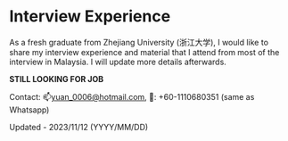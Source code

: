 # Interview Experience
As a fresh graduate from Zhejiang University (浙江大学), I would like to share my interview experience and material that I attend from most of the interview in Malaysia. I will update more details afterwards.



**STILL LOOKING FOR JOB**

Contact: 📫yuan_0006@hotmail.com, 📱: +60-1110680351 (same as Whatsapp)

Updated - 2023/11/12 (YYYY/MM/DD)
